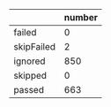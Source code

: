 |  | number |
|----| ---- |
| failed | 0|
| skipFailed | 2|
| ignored | 850|
| skipped | 0|
| passed | 663|
